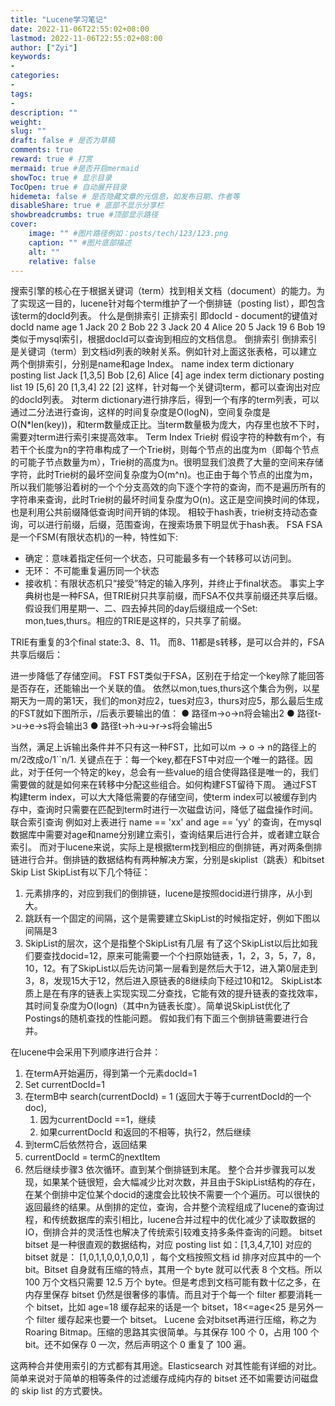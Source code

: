 ```yaml
---
title: "Lucene学习笔记"
date: 2022-11-06T22:55:02+08:00
lastmod: 2022-11-06T22:55:02+08:00
author: ["Zyi"]
keywords: 
- 
categories: 
- 
tags: 
- 
description: ""
weight:
slug: ""
draft: false # 是否为草稿
comments: true
reward: true # 打赏
mermaid: true #是否开启mermaid
showToc: true # 显示目录
TocOpen: true # 自动展开目录
hidemeta: false # 是否隐藏文章的元信息，如发布日期、作者等
disableShare: true # 底部不显示分享栏
showbreadcrumbs: true #顶部显示路径
cover:
    image: "" #图片路径例如：posts/tech/123/123.png
    caption: "" #图片底部描述
    alt: ""
    relative: false
---
```


搜索引擎的核心在于根据关键词（term）找到相关文档（document）的能力。为了实现这一目的，lucene针对每个term维护了一个倒排链（posting list），即包含该term的docId列表。
什么是倒排索引
正排索引
即docId - document的键值对
docId
name
age
1
Jack
20
2
Bob
22
3
Jack
20
4
Alice
20
5
Jack
19
6
Bob
19
类似于mysql索引，根据docId可以查询到相应的文档信息。
倒排索引
倒排索引是关键词（term）到文档id列表的映射关系。例如针对上面这张表格，可以建立两个倒排索引，分别是name和age Index。
name index
term dictionary
posting list
Jack
[1,3,5]
Bob
[2,6]
Alice
[4]
age index
term dictionary
posting list
19
[5,6]
20
[1,3,4]
22
[2]
这样，针对每一个关键词term，都可以查询出对应的docId列表。
对term dictionary进行排序后，得到一个有序的term列表，可以通过二分法进行查询，这样的时间复杂度是O(logN)，空间复杂度是O(N*len(key))，和term数量成正比。当term数量极为庞大，内存里也放不下时，需要对term进行索引来提高效率。
Term Index
Trie树
假设字符的种数有m个，有若干个长度为n的字符串构成了一个Trie树，则每个节点的出度为m（即每个节点的可能子节点数量为m），Trie树的高度为n。很明显我们浪费了大量的空间来存储字符，此时Trie树的最坏空间复杂度为O(m^n)。也正由于每个节点的出度为m，所以我们能够沿着树的一个个分支高效的向下逐个字符的查询，而不是遍历所有的字符串来查询，此时Trie树的最坏时间复杂度为O(n)。这正是空间换时间的体现，也是利用公共前缀降低查询时间开销的体现。
相较于hash表，trie树支持动态查询，可以进行前缀，后缀，范围查询，在搜索场景下明显优于hash表。
FSA
FSA是一个FSM(有限状态机)的一种，特性如下:
* 确定：意味着指定任何一个状态，只可能最多有一个转移可以访问到。
* 无环： 不可能重复遍历同一个状态
* 接收机：有限状态机只“接受”特定的输入序列，并终止于final状态。
事实上字典树也是一种FSA，但TRIE树只共享前缀，而FSA不仅共享前缀还共享后缀。假设我们用星期一、二、四去掉共同的day后缀组成一个Set: mon,tues,thurs。相应的TRIE是这样的，只共享了前缀。

TRIE有重复的3个final state:3、8、11。 而8、11都是s转移，是可以合并的，FSA共享后缀后：

进一步降低了存储空间。
FST
FST类似于FSA，区别在于给定一个key除了能回答是否存在，还能输出一个关联的值。
依然以mon,tues,thurs这个集合为例，以星期天为一周的第1天，我们的mon对应2，tues对应3，thurs对应5，那么最后生成的FST就如下图所示，/后表示要输出的值：
● 路径m->o->n将会输出2
● 路径t->u->e->s将会输出3
● 路径t->h->u->r->s将会输出5

当然，满足上诉输出条件并不只有这一种FST，比如可以m -> o -> n的路径上的m/2改成o/1``n/1.
关键点在于：每一个key,都在FST中对应一个唯一的路径。因此，对于任何一个特定的key，总会有一些value的组合使得路径是唯一的，我们需要做的就是如何来在转移中分配这些组合。如何构建FST留待下周。
通过FST构建term index，可以大大降低需要的存储空间，使term index可以被缓存到内存中，查询时只需要在匹配到term时进行一次磁盘访问，降低了磁盘操作时间。
联合索引查询
例如对上表进行 name == 'xx' and age == 'yy' 的查询，在mysql数据库中需要对age和name分别建立索引，查询结果后进行合并，或者建立联合索引。
而对于lucene来说，实际上是根据term找到相应的倒排链，再对两条倒排链进行合并。倒排链的数据结构有两种解决方案，分别是skiplist（跳表）和bitset
Skip List
SkipList有以下几个特征：
1. 元素排序的，对应到我们的倒排链，lucene是按照docid进行排序，从小到大。
2. 跳跃有一个固定的间隔，这个是需要建立SkipList的时候指定好，例如下图以间隔是3
3. SkipList的层次，这个是指整个SkipList有几层
有了这个SkipList以后比如我们要查找docid=12，原来可能需要一个个扫原始链表，1，2，3，5，7，8，10，12。有了SkipList以后先访问第一层看到是然后大于12，进入第0层走到3，8，发现15大于12，然后进入原链表的8继续向下经过10和12。
SkipList本质上是在有序的链表上实现实现二分查找，它能有效的提升链表的查找效率，其时间复杂度为O(logn)（其中n为链表长度）。简单说SkipList优化了Postings的随机查找的性能问题。
假如我们有下面三个倒排链需要进行合并。

在lucene中会采用下列顺序进行合并：
1. 在termA开始遍历，得到第一个元素docId=1
2. Set currentDocId=1
3. 在termB中 search(currentDocId) = 1 (返回大于等于currentDocId的一个doc),
    1. 因为currentDocId ==1，继续
    2. 如果currentDocId 和返回的不相等，执行2，然后继续
4. 到termC后依然符合，返回结果
5. currentDocId = termC的nextItem
6. 然后继续步骤3 依次循环。直到某个倒排链到末尾。
整个合并步骤我可以发现，如果某个链很短，会大幅减少比对次数，并且由于SkipList结构的存在，在某个倒排中定位某个docid的速度会比较快不需要一个个遍历。可以很快的返回最终的结果。从倒排的定位，查询，合并整个流程组成了lucene的查询过程，和传统数据库的索引相比，lucene合并过程中的优化减少了读取数据的IO，倒排合并的灵活性也解决了传统索引较难支持多条件查询的问题。
bitset
bitset 是一种很直观的数据结构，对应 posting list 如：[1,3,4,7,10]
对应的 bitset 就是： [1,0,1,1,0,0,1,0,0,1] ，每个文档按照文档 id 排序对应其中的一个 bit。Bitset 自身就有压缩的特点，其用一个 byte 就可以代表 8 个文档。所以 100 万个文档只需要 12.5 万个 byte。但是考虑到文档可能有数十亿之多，在内存里保存 bitset 仍然是很奢侈的事情。而且对于个每一个 filter 都要消耗一个 bitset，比如 age=18 缓存起来的话是一个 bitset，18<=age<25 是另外一个 filter 缓存起来也要一个 bitset。 Lucene 会对bitset再进行压缩，称之为 Roaring Bitmap。压缩的思路其实很简单。与其保存 100 个 0，占用 100 个 bit。还不如保存 0 一次，然后声明这个 0 重复了 100 遍。

这两种合并使用索引的方式都有其用途。Elasticsearch 对其性能有详细的对比。简单来说对于简单的相等条件的过滤缓存成纯内存的 bitset 还不如需要访问磁盘的 skip list 的方式要快。




 



